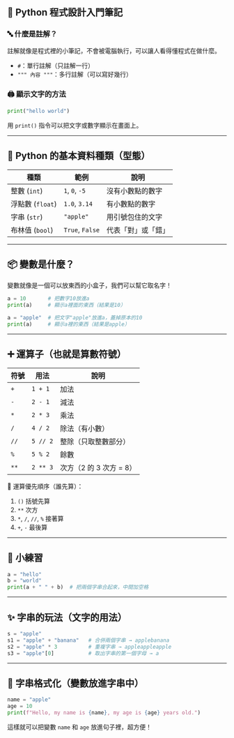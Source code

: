 ## 🐍 Python 程式設計入門筆記

### 🔤 什麼是註解？

註解就像是程式裡的小筆記，不會被電腦執行，可以讓人看得懂程式在做什麼。

- `#`：單行註解（只註解一行）
- `""" 內容 """`：多行註解（可以寫好幾行）

### 🖨️ 顯示文字的方法

```python
print("hello world")
```

用 `print()` 指令可以把文字或數字顯示在畫面上。

---

## 🔢 Python 的基本資料種類（型態）

| 種類             | 範例            | 說明               |
| ---------------- | --------------- | ------------------ |
| 整數 (`int`)     | `1`, `0`, `-5`  | 沒有小數點的數字   |
| 浮點數 (`float`) | `1.0`, `3.14`   | 有小數點的數字     |
| 字串 (`str`)     | `"apple"`       | 用引號包住的文字   |
| 布林值 (`bool`)  | `True`, `False` | 代表「對」或「錯」 |

---

## 📦 變數是什麼？

變數就像是一個可以放東西的小盒子，我們可以幫它取名字！

```python
a = 10       # 把數字10放進a
print(a)     # 顯示a裡面的東西（結果是10）

a = "apple"  # 把文字"apple"放進a，蓋掉原本的10
print(a)     # 顯示a裡的東西（結果是apple）
```

---

## ➕ 運算子（也就是算數符號）

| 符號 | 用法     | 說明                    |
| ---- | -------- | ----------------------- |
| `+`  | `1 + 1`  | 加法                    |
| `-`  | `2 - 1`  | 減法                    |
| `*`  | `2 * 3`  | 乘法                    |
| `/`  | `4 / 2`  | 除法（有小數）          |
| `//` | `5 // 2` | 整除（只取整數部分）    |
| `%`  | `5 % 2`  | 餘數                    |
| `**` | `2 ** 3` | 次方（2 的 3 次方 = 8） |

🔢 運算優先順序（誰先算）：

1. `()` 括號先算
2. `**` 次方
3. `*`, `/`, `//`, `%` 接著算
4. `+`, `-` 最後算

---

## 🧪 小練習

```python
a = "hello"
b = "world"
print(a + " " + b)  # 把兩個字串合起來，中間加空格
```

---

## ✨ 字串的玩法（文字的用法）

```python
s = "apple"
s1 = "apple" + "banana"   # 合併兩個字串 → applebanana
s2 = "apple" * 3          # 重複字串 → appleappleapple
s3 = "apple"[0]           # 取出字串的第一個字母 → a
```

---

## 🧩 字串格式化（變數放進字串中）

```python
name = "apple"
age = 10
print(f"Hello, my name is {name}, my age is {age} years old.")
```

這樣就可以把變數 `name` 和 `age` 放進句子裡，超方便！
